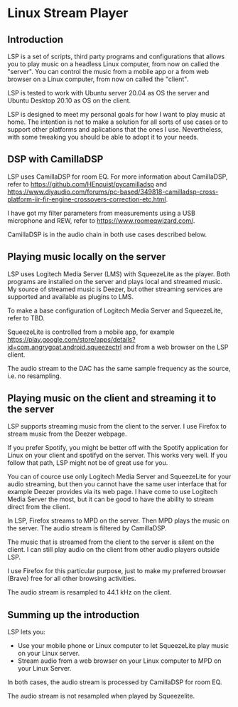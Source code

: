 # Linux Stream Player
## Introduction
LSP is a set of scripts, third party programs and configurations that allows you to play music on a headless Linux computer, from now on called the "server". You can control the music from a mobile app or a from web browser on a Linux computer, from now on called the "client".

LSP is tested to work with Ubuntu server 20.04 as OS the server and Ubuntu Desktop 20.10 as OS on the client.

LSP is designed to meet my personal goals for how I want to play music at home. The intention is not to make a solution for all sorts of use cases or to support other platforms and aplications that the ones I use. Nevertheless, with some tweaking you should be able to adopt it to your needs.

## DSP with CamillaDSP
LSP uses CamillaDSP for room EQ. For more information about CamillaDSP, refer to https://github.com/HEnquist/pycamilladsp and https://www.diyaudio.com/forums/pc-based/349818-camilladsp-cross-platform-iir-fir-engine-crossovers-correction-etc.html.

I have got my filter parameters from measurements using a USB microphone and REW, refer to https://www.roomeqwizard.com/.

CamillaDSP is in the audio chain in both use cases described below.

## Playing music locally on the server
LSP uses Logitech Media Server (LMS) with SqueezeLite as the player. Both programs are installed on the server and plays local and streamed music. My source of streamed music is Deezer, but other streaming services are supported and available as plugins to LMS.

To make a base configuration of Logitech Media Server and SqueezeLite, refer to TBD.

SqueezeLite is controlled from a mobile app, for example https://play.google.com/store/apps/details?id=com.angrygoat.android.squeezectrl and from a web browser on the LSP client.

The audio stream to the DAC has the same sample frequency as the source, i.e. no resampling.

## Playing music on the client and streaming it to the server
LSP supports streaming music from the client to the server. I use Firefox to stream music from the Deezer webpage.

If you prefer Spotify, you might be better off with the Spotify application for Linux on your client and spotifyd on the server. This works very well. If you follow that path, LSP might not be of great use for you.

You can of cource use only Logitech Media Server and SqueezeLite for your audio streaming, but then you cannot have the same user interface that for example Deezer provides via its web page. I have come to use Logitech Media Server the most, but it can be good to have the ability to stream direct from the client.

In LSP, Firefox streams to MPD on the server. Then MPD plays the music on the server. The audio stream is filtered by CamillaDSP.

The music that is streamed from the client to the server is silent on the client. I can still play audio on the client from other audio players outside LSP.

I use Firefox for this particular purpose, just to make my preferred browser (Brave) free for all other browsing activities.

The audio stream is resampled to 44.1 kHz on the client.

## Summing up the introduction
LSP lets you:
* Use your mobile phone or Linux computer to let SqueezeLite play music on your Linux server.
* Stream audio from a web browser on your Linux computer to MPD on your Linux Server.

In both cases, the audio stream is processed by CamillaDSP for room EQ.

The audio stream is not resampled when played by Squeezelite.
